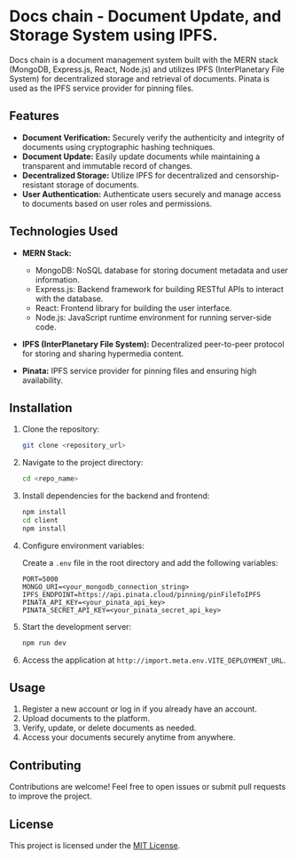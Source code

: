 # Docs chain - Document Update, and Storage System using IPFS.

Docs chain is a document management system built with the MERN stack (MongoDB, Express.js, React, Node.js) and utilizes IPFS (InterPlanetary File System) for decentralized storage and retrieval of documents. Pinata is used as the IPFS service provider for pinning files.

## Features

- **Document Verification:** Securely verify the authenticity and integrity of documents using cryptographic hashing techniques.
- **Document Update:** Easily update documents while maintaining a transparent and immutable record of changes.
- **Decentralized Storage:** Utilize IPFS for decentralized and censorship-resistant storage of documents.
- **User Authentication:** Authenticate users securely and manage access to documents based on user roles and permissions.

## Technologies Used

- **MERN Stack:**
  - MongoDB: NoSQL database for storing document metadata and user information.
  - Express.js: Backend framework for building RESTful APIs to interact with the database.
  - React: Frontend library for building the user interface.
  - Node.js: JavaScript runtime environment for running server-side code.

- **IPFS (InterPlanetary File System):** Decentralized peer-to-peer protocol for storing and sharing hypermedia content.
- **Pinata:** IPFS service provider for pinning files and ensuring high availability.

## Installation

1. Clone the repository:

   ```bash
   git clone <repository_url>
   ```

2. Navigate to the project directory:

   ```bash
   cd <repo_name>
   ```

3. Install dependencies for the backend and frontend:

   ```bash
   npm install
   cd client
   npm install
   ```

4. Configure environment variables:

   Create a `.env` file in the root directory and add the following variables:

   ```plaintext
   PORT=5000
   MONGO_URI=<your_mongodb_connection_string>
   IPFS_ENDPOINT=https://api.pinata.cloud/pinning/pinFileToIPFS
   PINATA_API_KEY=<your_pinata_api_key>
   PINATA_SECRET_API_KEY=<your_pinata_secret_api_key>
   ```

5. Start the development server:

   ```bash
   npm run dev
   ```

6. Access the application at `http://import.meta.env.VITE_DEPLOYMENT_URL`.

## Usage

1. Register a new account or log in if you already have an account.
2. Upload documents to the platform.
3. Verify, update, or delete documents as needed.
4. Access your documents securely anytime from anywhere.

## Contributing

Contributions are welcome! Feel free to open issues or submit pull requests to improve the project.

## License

This project is licensed under the [MIT License](LICENSE).
